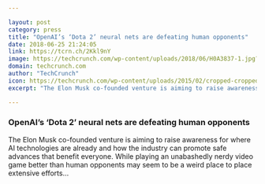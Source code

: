 ```yaml
---

layout: post
category: press
title: "OpenAI’s ‘Dota 2’ neural nets are defeating human opponents"
date: 2018-06-25 21:24:05
link: https://tcrn.ch/2Kkl9nY
image: https://techcrunch.com/wp-content/uploads/2018/06/H0A3837-1.jpg?w=617
domain: techcrunch.com
author: "TechCrunch"
icon: https://techcrunch.com/wp-content/uploads/2015/02/cropped-cropped-favicon-gradient.png?w=180
excerpt: "The Elon Musk co-founded venture is aiming to raise awareness for where AI technologies are already and how the industry can promote safe advances that benefit everyone. While playing an unabashedly nerdy video game better than human opponents may seem to be a weird place to place extensive efforts…"

---
```


### OpenAI’s ‘Dota 2’ neural nets are defeating human opponents

The Elon Musk co-founded venture is aiming to raise awareness for where AI technologies are already and how the industry can promote safe advances that benefit everyone. While playing an unabashedly nerdy video game better than human opponents may seem to be a weird place to place extensive efforts…
